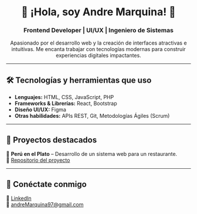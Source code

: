 <h1 align="center">👋 ¡Hola, soy Andre Marquina! 🚀</h1>
<h3 align="center">Frontend Developer | UI/UX | Ingeniero de Sistemas</h3>

<p align="center">
  Apasionado por el desarrollo web y la creación de interfaces atractivas e intuitivas.  
  Me encanta trabajar con tecnologías modernas para construir experiencias digitales impactantes.
</p>

---

## 🛠 Tecnologías y herramientas que uso  
- **Lenguajes:** HTML, CSS, JavaScript, PHP  
- **Frameworks & Librerías:** React, Bootstrap  
- **Diseño UI/UX:** Figma  
- **Otras habilidades:** APIs REST, Git, Metodologías Ágiles (Scrum)  

---

## 📂 Proyectos destacados  
📌 **Perú en el Plato** – Desarrollo de un sistema web para un restaurante.  
🔗 [Repositorio del proyecto](https://github.com/Dremarq/PeruEnElPlato.git)  

---

## 🤝 Conéctate conmigo  
📎 [LinkedIn](https://www.linkedin.com/in/andre-marquina)  
📩 andreMarquina97@gmail.com  
